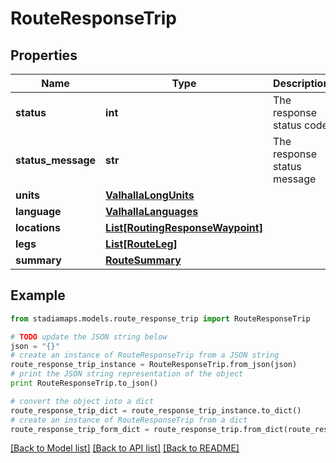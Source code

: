 # RouteResponseTrip


## Properties
Name | Type | Description | Notes
------------ | ------------- | ------------- | -------------
**status** | **int** | The response status code | 
**status_message** | **str** | The response status message | 
**units** | [**ValhallaLongUnits**](ValhallaLongUnits.md) |  | 
**language** | [**ValhallaLanguages**](ValhallaLanguages.md) |  | 
**locations** | [**List[RoutingResponseWaypoint]**](RoutingResponseWaypoint.md) |  | 
**legs** | [**List[RouteLeg]**](RouteLeg.md) |  | 
**summary** | [**RouteSummary**](RouteSummary.md) |  | 

## Example

```python
from stadiamaps.models.route_response_trip import RouteResponseTrip

# TODO update the JSON string below
json = "{}"
# create an instance of RouteResponseTrip from a JSON string
route_response_trip_instance = RouteResponseTrip.from_json(json)
# print the JSON string representation of the object
print RouteResponseTrip.to_json()

# convert the object into a dict
route_response_trip_dict = route_response_trip_instance.to_dict()
# create an instance of RouteResponseTrip from a dict
route_response_trip_form_dict = route_response_trip.from_dict(route_response_trip_dict)
```
[[Back to Model list]](../README.md#documentation-for-models) [[Back to API list]](../README.md#documentation-for-api-endpoints) [[Back to README]](../README.md)


